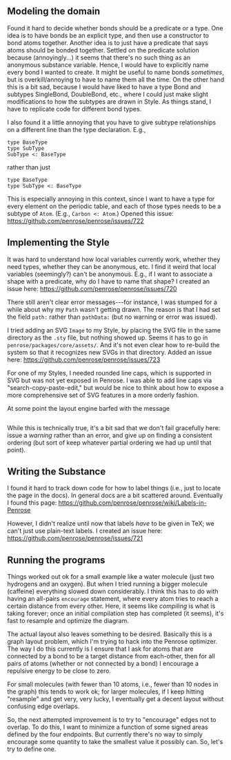 ## Modeling the domain

Found it hard to decide whether bonds should be a predicate or a type.
One idea is to have bonds be an explicit type, and then use a constructor to bond atoms together.
Another idea is to just have a predicate that says atoms should be bonded together.
Settled on the predicate solution because (annoyingly...) it seems that there's no such thing as an anonymous substance variable.  Hence, I would have to explicitly name every bond I wanted to create.  It might be useful to name bonds _sometimes_, but is overkill/annoying to have to name them all the time.  On the other hand this is a bit sad, because I would have liked to have a type Bond and subtypes SingleBond, DoubleBond, etc., where I could just make slight modifications to how the subtypes are drawn in Style.  As things stand, I have to replicate code for different bond types.

I also found it a little annoying that you have to give subtype relationships on a different line than the type declaration.  E.g.,

```
type BaseType
type SubType
SubType <: BaseType
```

rather than just

```
type BaseType
type SubType <: BaseType
```

This is especially annoying in this context, since I want to have a type for every element on the periodic table, and each of those types needs to be a subtype of `Atom`.  (E.g., `Carbon <: Atom`.)
Opened this issue: <https://github.com/penrose/penrose/issues/722>

## Implementing the Style

It was hard to understand how local variables currently work, whether they need types, whether they can be anonymous, etc.
I find it weird that local variables (seemingly?) can't be anonymous.  E.g., if I want to associate a shape with a predicate, why do I have to name that shape?  I created an issue here: <https://github.com/penrose/penrose/issues/720>

There still aren't clear error messages---for instance, I was stumped for a while about why my `Path` wasn't getting drawn.  The reason is that I had set the field `path:` rather than `pathData:` (but no warning or error was issued).

I tried adding an SVG `Image` to my Style, by placing the SVG file in the same directory as the `.sty` file, but nothing showed up.  Seems it has to go in `penrose/packages/core/assets/`.  And it's not even clear how to re-build the system so that it recognizes new SVGs in that directory.  Added an issue here: <https://github.com/penrose/penrose/issues/723>

For one of my Styles, I needed rounded line caps, which is supported in SVG but was not yet exposed in Penrose.  I was able to add line caps via "search-copy-paste-edit," but would be nice to think about how to expose a more comprehensive set of SVG features in a more orderly fashion.

At some point the layout engine barfed with the message
```Error: no shape ordering possible from layering
```
While this is technically true, it's a bit sad that we don't fail gracefully here: issue a _warning_ rather than an error, and give up on finding a consistent ordering (but sort of keep whatever partial ordering we had up until that point).

## Writing the Substance

I found it hard to track down code for how to label things (i.e., just to locate the page in the docs).  In general docs are a bit scattered around.  Eventually I found this page: <https://github.com/penrose/penrose/wiki/Labels-in-Penrose>

However, I didn't realize until now that labels _have_ to be given in TeX; we can't just use plain-text labels.  I created an issue here: <https://github.com/penrose/penrose/issues/721>

## Running the programs

Things worked out ok for a small example like a water molecule (just two hydrogens and an oxygen).  But when I tried running a bigger molecule (caffeine) everything slowed down considerably.  I think this has to do with having an all-pairs `encourage` statement, where every atom tries to reach a certain distance from every other.  Here, it seems like _compiling_ is what is taking forever; once an initial compilation step has completed (it seems), it's fast to resample and optimize the diagram.

The actual layout also leaves something to be desired.  Basically this is a graph layout problem, which I'm trying to hack into the Penrose optimizer.  The way I do this currently is I ensure that I ask for atoms that are connected by a bond to be a target distance from each-other, then for all pairs of atoms (whether or not connected by a bond) I encourage a repulsive energy to be close to zero.

For small molecules (with fewer than 10 atoms, i.e., fewer than 10 nodes in the graph) this tends to work ok; for larger molecules, if I keep hitting "resample" and get very, very lucky, I eventually get a decent layout without confusing edge overlaps.

So, the next attempted improvement is to try to "encourage" edges not to overlap.  To do this, I want to minimize a function of some signed areas defined by the four endpoints.  But currently there's no way to simply encourage some quantity to take the smallest value it possibly can.  So, let's try to define one.

